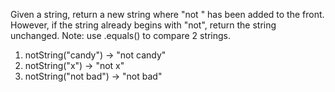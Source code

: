 Given a string, return a new string where "not " has been added to the front. However, if the string already begins with "not", return the string unchanged. Note: use .equals() to compare 2 strings.

1.	notString("candy") → "not candy"
1.	notString("x") → "not x"
1.	notString("not bad") → "not bad"
